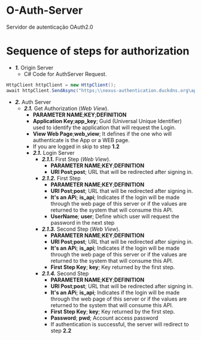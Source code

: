 # O-Auth-Server
Servidor de autenticação OAuth2.0

# Sequence of steps for authorization
- **_1._** Origin Server
	- C# Code for AuthServer Request.
``` C#
HttpClient httpClient = new HttpClient();
await httpClient.SendAsync("https;\\nexus-authentication.duckdns.org\api\OAuth?app_code={your_app_code}&web_view=true");
```
- **_2._** Auth Server 
	- **_2.1._** Get Authorization (_Web View_).
		- **PARAMETER NAME**;**KEY**;**DEFINITION**
		- **Application Key**;**app_key**; Guid (Universal Unique Identifier) ​​used to identify the application that will request the Login.
		- **View Web Page**;**web_view**; It defines if the one who will authenticate is the App or a WEB page.
		- If you are logged in skip to step **1.2**
		- **_2.1._** Login Server
			- **_2.1.1._** First Step (_Web View_).
				- **PARAMETER NAME**;**KEY**;**DEFINITION**
				- **URl Post**;**post**; URL that will be redirected after signing in.
			- **_2.1.2._** First Step
				- **PARAMETER NAME**;**KEY**;**DEFINITION**
				- **URl Post**;**post**; URL that will be redirected after signing in.
				- **It's an APi**; **is_api**; Indicates if the login will be made through the web page of this server or if the values ​​are returned to the system that will consume this API.
				- **UserName**; **user**; Define which user will request the password in the next step	
			- **_2.1.3._** Second Step (_Web View_).
				- **PARAMETER NAME**;**KEY**;**DEFINITION**
				- **URl Post**;**post**; URL that will be redirected after signing in.
				- **It's an APi**; **is_api**; Indicates if the login will be made through the web page of this server or if the values ​​are returned to the system that will consume this API.
				- **First Step Key**; **key**; Key returned by the first step.	 	
			- **_2.1.4._** Second Step 
				- **PARAMETER NAME**;**KEY**;**DEFINITION**
				- **URl Post**;**post**; URL that will be redirected after signing in.
				- **It's an APi**; **is_api**; Indicates if the login will be made through the web page of this server or if the values ​​are returned to the system that will consume this API.
				- **First Step Key**; **key**; Key returned by the first step.		
				- **Password**; **pwd**; Account access password
				- If authentication is successful, the server will redirect to step **2.2**
